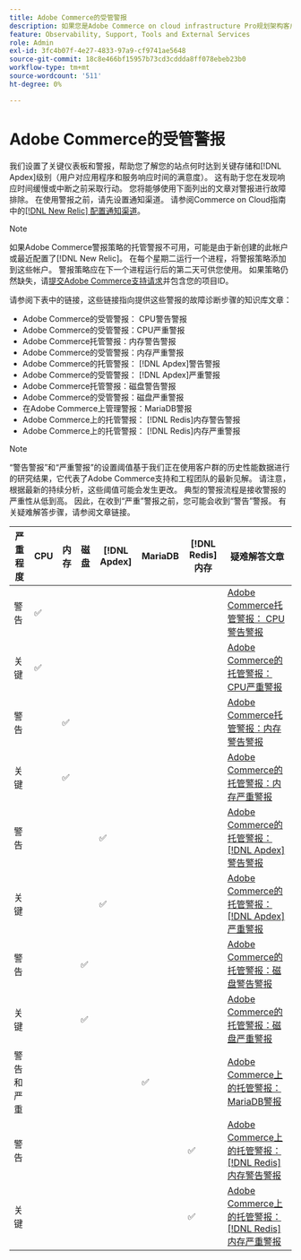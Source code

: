 ```yaml
---
title: Adobe Commerce的受管警报
description: 如果您是Adobe Commerce on cloud infrastructure Pro规划架构客户，则可以使用受管警报了解站点的运行状况。 如果您是Adobe Commerce on cloud infrastructure Starter plan架构客户，则仅会收到 [!DNL Apdex] 和错误率条件的警报。
feature: Observability, Support, Tools and External Services
role: Admin
exl-id: 3fc4b07f-4e27-4833-97a9-cf9741ae5648
source-git-commit: 18c8e466bf15957b73cd3cddda8ff078ebeb23b0
workflow-type: tm+mt
source-wordcount: '511'
ht-degree: 0%

---
```


# Adobe Commerce的受管警报


我们设置了关键仪表板和警报，帮助您了解您的站点何时达到关键存储和[!DNL Apdex]级别（用户对应用程序和服务响应时间的满意度）。 这有助于您在发现响应时间缓慢或中断之前采取行动。 您将能够使用下面列出的文章对警报进行故障排除。 在使用警报之前，请先设置通知渠道。 请参阅Commerce on Cloud指南中的[[!DNL New Relic] 配置通知渠道](https://experienceleague.adobe.com/zh-hans/docs/commerce-on-cloud/user-guide/monitor/new-relic/new-relic-service)。

>[!NOTE]
>
>如果Adobe Commerce警报策略的托管警报不可用，可能是由于新创建的此帐户或最近配置了[!DNL New Relic]。 在每个星期二运行一个进程，将警报策略添加到这些帐户。 警报策略应在下一个进程运行后的第二天可供您使用。 如果策略仍然缺失，请[提交Adobe Commerce支持请求](https://experienceleague.adobe.com/zh-hans/docs/commerce-knowledge-base/kb/help-center-guide/magento-help-center-user-guide#support-case)并包含您的项目ID。

请参阅下表中的链接，这些链接指向提供这些警报的故障诊断步骤的知识库文章：

* Adobe Commerce的受管警报： CPU警告警报
* Adobe Commerce的受管警报：CPU严重警报
* Adobe Commerce托管警报：内存警告警报
* Adobe Commerce的受管警报：内存严重警报
* Adobe Commerce的托管警报： [!DNL Apdex]警告警报
* Adobe Commerce的受管警报： [!DNL Apdex]严重警报
* Adobe Commerce托管警报：磁盘警告警报
* Adobe Commerce的受管警报：磁盘严重警报
* 在Adobe Commerce上管理警报：MariaDB警报
* Adobe Commerce上的托管警报： [!DNL Redis]内存警告警报
* Adobe Commerce上的托管警报： [!DNL Redis]内存严重警报

>[!NOTE]
>
>“警告警报”和“严重警报”的设置阈值基于我们正在使用客户群的历史性能数据进行的研究结果，它代表了Adobe Commerce支持和工程团队的最新见解。 请注意，根据最新的持续分析，这些阈值可能会发生更改。 典型的警报流程是接收警报的严重性从低到高。 因此，在收到“严重”警报之前，您可能会收到“警告”警报。 有关疑难解答步骤，请参阅文章链接。

| 严重程度 | CPU | 内存 | 磁盘 | [!DNL Apdex] | MariaDB | [!DNL Redis]内存 | 疑难解答文章 |
|----------|-----|--------|------|-------|---------|--------------|-------------------------|
| 警告 | ✅ |        |      |       |         |              | [Adobe Commerce托管警报： CPU警告警报](managed-alerts-for-magento-commerce-cpu-warning-alert.md) |
| 关键 | ✅ |        |      |       |         |              | [Adobe Commerce的托管警报： CPU严重警报](managed-alerts-on-magento-commerce-cpu-critical-alert.md) |
| 警告 |     | ✅ |      |       |         |              | [Adobe Commerce托管警报：内存警告警报](managed-alerts-for-magento-commerce-memory-warning-alert.md) |
| 关键 |     | ✅ |      |       |         |              | [Adobe Commerce的托管警报：内存严重警报](managed-alerts-on-magento-commerce-memory-critical-alert.md) |
| 警告 |     |        |      | ✅ |         |              | [Adobe Commerce的托管警报： [!DNL Apdex] 警告警报](managed-alerts-for-magento-commerce-apdex-warning-alert.md) |
| 关键 |     |        |      | ✅ |         |              | [Adobe Commerce的托管警报： [!DNL Apdex] 严重警报](managed-alerts-for-magento-commerce-apdex-critical-alert.md) |
| 警告 |     |        | ✅ |       |         |              | [Adobe Commerce的托管警报：磁盘警告警报](managed-alerts-for-magento-commerce-disk-warning-alert.md) |
| 关键 |     |        | ✅ |       |         |              | [Adobe Commerce的托管警报：磁盘严重警报](managed-alerts-for-magento-commerce-disk-critical-alert.md) |
| 警告和严重 |     |        |      |       | ✅ |              | [Adobe Commerce上的托管警报： MariaDB警报](managed-alerts-on-magento-commerce-mariadb-alerts.md) |
| 警告 |     |        |      |       |         | ✅ | [Adobe Commerce上的托管警报： [!DNL Redis] 内存警告警报](managed-alerts-on-magento-commerce-redis-memory-warning-alert.md) |
| 关键 |     |        |      |       |         | ✅ | [Adobe Commerce上的托管警报： [!DNL Redis] 内存严重警报](managed-alerts-on-magento-commerce-redis-memory-critical-alert.md) |
